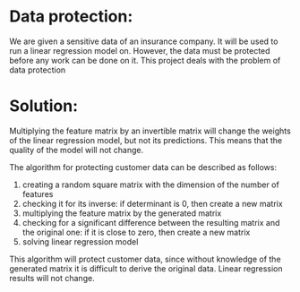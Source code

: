 # Data protection:

We are given a sensitive data of an insurance company. 
It will be used to run a linear regression model on. 
However, the data must be protected before any work can be done on it.
This project deals with the problem of data protection

# Solution:

Multiplying the feature matrix by an invertible matrix will change the weights of the linear regression model, but not its predictions.
This means that the quality of the model will not change. 

The algorithm for protecting customer data can be described as follows:

1. creating a random square matrix with the dimension of the number of features
2. checking it for its inverse: if determinant is 0, then create a new matrix
3. multiplying the feature matrix by the generated matrix
4. checking for a significant difference between the resulting matrix and the original one: if it is close to zero, then create a new matrix
5. solving linear regression model

This algorithm will protect customer data, since without knowledge of the generated matrix it is difficult to derive the original data. 
Linear regression results will not change.
